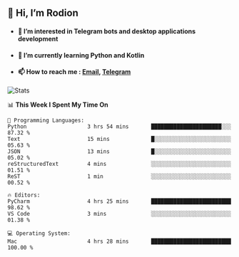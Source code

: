 ## 👋 Hi, I’m Rodion
- #### 👀 I’m interested in Telegram bots and desktop applications development
- #### 🌱 I’m currently learning Python and Kotlin
- #### 📫 How to reach me : [Email](mailto:me@lavn.ml), [Telegram](https://t.me/fast_geek)

![Stats](https://github-readme-stats.vercel.app/api?username=rodion-gudz&show_icons=true&theme=github_dark&hide_border=true&hide=issues&count_private=true&layout=compact)


<!--START_SECTION:waka-->
📊 **This Week I Spent My Time On** 

```text
💬 Programming Languages: 
Python                   3 hrs 54 mins       ██████████████████████░░░   87.32 % 
Text                     15 mins             █░░░░░░░░░░░░░░░░░░░░░░░░   05.63 % 
JSON                     13 mins             █░░░░░░░░░░░░░░░░░░░░░░░░   05.02 % 
reStructuredText         4 mins              ░░░░░░░░░░░░░░░░░░░░░░░░░   01.51 % 
ReST                     1 min               ░░░░░░░░░░░░░░░░░░░░░░░░░   00.52 % 

🔥 Editors: 
PyCharm                  4 hrs 25 mins       █████████████████████████   98.62 % 
VS Code                  3 mins              ░░░░░░░░░░░░░░░░░░░░░░░░░   01.38 % 

💻 Operating System: 
Mac                      4 hrs 28 mins       █████████████████████████   100.00 % 
```


<!--END_SECTION:waka-->
